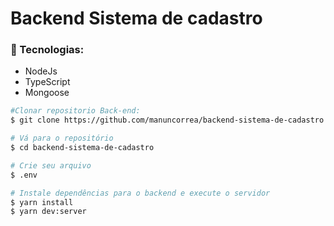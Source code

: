 # Backend Sistema de cadastro

### :telescope: Tecnologias:
- NodeJs
- TypeScript
- Mongoose


```bash
#Clonar repositorio Back-end:
$ git clone https://github.com/manuncorrea/backend-sistema-de-cadastro

# Vá para o repositório
$ cd backend-sistema-de-cadastro

# Crie seu arquivo 
$ .env

# Instale dependências para o backend e execute o servidor
$ yarn install
$ yarn dev:server


```
